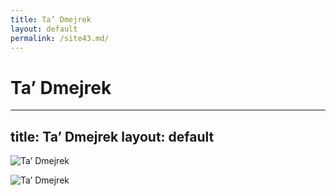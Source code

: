 ```yaml
---
title: Ta’ Dmejrek
layout: default
permalink: /site43.md/
---
```

Ta’ Dmejrek
=============================================================================
---
title: Ta’ Dmejrek
layout: default
---

![Ta’ Dmejrek](http://www.thebestviewpoints.com/wp-content/uploads/2019/03/DJI_0027-Panorama.jpg)

![Ta’ Dmejrek](https://s3-us-west-1.amazonaws.com/peakery-media/images/items/users/cache/ta-dmejrek-2014-09-14-1.JPG.910x680_q95.jpg)